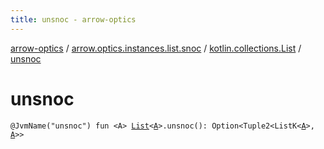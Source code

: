 ```yaml
---
title: unsnoc - arrow-optics
---
```


[arrow-optics](../../index.html) / [arrow.optics.instances.list.snoc](../index.html) / [kotlin.collections.List](index.html) / [unsnoc](./unsnoc.html)

# unsnoc

`@JvmName("unsnoc") fun <A> `[`List`](https://kotlinlang.org/api/latest/jvm/stdlib/kotlin.collections/-list/index.html)`<`[`A`](unsnoc.html#A)`>.unsnoc(): Option<Tuple2<ListK<`[`A`](unsnoc.html#A)`>, `[`A`](unsnoc.html#A)`>>`
